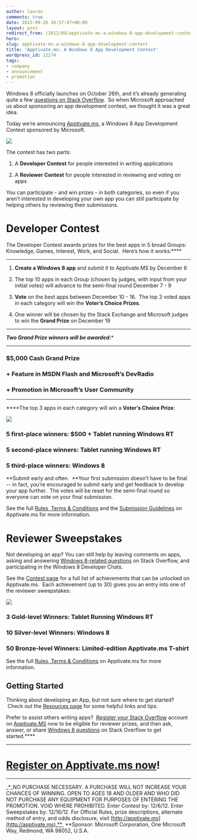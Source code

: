 ```yaml
---
author: lauren
comments: true
date: 2012-09-26 16:57:47+00:00
layout: post
redirect_from: /2012/09/apptivate-ms-a-windows-8-app-development-contest
hero: 
slug: apptivate-ms-a-windows-8-app-development-contest
title: 'Apptivate.ms: A Windows 8 App Development Contest'
wordpress_id: 12274
tags:
- company
- announcement
- promotion
---
```


Windows 8 officially launches on October 26th, and it’s already generating quite a few [questions on Stack Overflow](http://stackoverflow.com/questions/tagged/windows-8).  So when Microsoft approached us about sponsoring an app development contest, we thought it was a great idea.

Today we’re announcing [Apptivate.ms](http://apptivate.ms/), a Windows 8 App Development Contest sponsored by Microsoft.


[![](http://blog.stackoverflow.com/wp-content/uploads/apptivate-logo1.png)](http://apptivate.ms)


The contest has two parts:



	
  1. A **Developer Contest** for people interested in writing applications

	
  2. A **Reviewer Contest** for people interested in reviewing and voting on apps


You can participate - and win prizes - in both categories, so even if you aren’t interested in developing your own app you can still participate by helping others by reviewing their submissions.




# Developer Contest


The Developer Contest awards prizes for the best apps in 5 broad Groups: Knowledge, Games, Interest, Work, and Social.  Here’s how it works:****
****



	
  1. **Create a Windows 8 app** and submit it to Apptivate.MS by December 6

	
  2. The top 10 apps in each Group (chosen by judges, with input from your initial votes) will advance to the semi-final round December 7 - 9

	
  3. **Vote** on the best apps between December 10 - 16.  The top 3 voted apps in each category will win the **Voter’s Choice Prizes**.

	
  4. One winner will be chosen by the Stack Exchange and Microsoft judges to win the **Grand Prize** on December 19


****
****Two Grand Prize winners* will be awarded:****
****


### **$5,000 Cash Grand Prize**




### **+ Feature in MSDN Flash and Microsoft’s DevRadio**




### **+ Promotion in Microsoft’s User Community**


****
****The top 3 apps in each category will win a **Voter’s Choice Prize**:


[![](http://blog.stackoverflow.com/wp-content/uploads/dev-prizes2.png)](http://apptivate.ms/contest#developer-contest)





### 5 first-place winners: **$500 + Tablet running Windows RT**




### 5 second-place winners: **Tablet running Windows RT**




### 5 third-place winners: **Windows 8**


**Submit early and often.  **Your first submission doesn’t have to be final -- in fact, you’re encouraged to submit early and get feedback to develop your app further.  The votes will be reset for the semi-final round so everyone can vote on your final submission.

See the full [Rules, Terms & Conditions](http://apptivate.ms/contest#rules-terms-conditions) and the [Submission Guidelines](http://apptivate.ms/apps/guidelines) on Apptivate.ms for more information.




# 




# **Reviewer Sweepstakes**


Not developing an app? You can still help by leaving comments on apps, asking and answering [Windows 8-related questions](http://apptivate.ms/questions) on Stack Overflow, and participating in the Windows 8 Developer Chats.

See the [Contest page](http://apptivate.ms/contest#reviewer-contest) for a full list of achievements that can be unlocked on Apptivate.ms.  Each achievement (up to 30) gives you an entry into one of the reviewer sweepstakes:


[![](http://blog.stackoverflow.com/wp-content/uploads/reviewer-prizes-png2.png)](http://apptivate.ms/contest#reviewer-contest)





### 3 Gold-level Winners: **Tablet Running Windows RT**




### 10 Silver-level Winners: **Windows 8**




### 50 Bronze-level Winners: **Limited-edition Apptivate.ms T-shirt**




See the full [Rules, Terms & Conditions](http://apptivate.ms/contest#rules-terms-conditions) on Apptivate.ms for more information.





## ****Getting Started****




Thinking about developing an App, but not sure where to get started?  Check out the [Resources page](http://apptivate.ms/resources) for some helpful links and tips.


Prefer to assist others writing apps?  [Register your Stack Overflow](http://apptivate.ms/login) account on [Apptivate.MS](http://apptivate.ms/) now to be eligible for reviewer prizes, and then ask, answer, or share [Windows 8 questions](http://apptivate.ms/questions) on Stack Overflow to get started.****
****


# 




# [Register on Apptivate.ms now](http://apptivate.ms/login)!






* * *




_*_NO PURCHASE NECESSARY. A PURCHASE WILL NOT INCREASE YOUR CHANCES OF WINNING. OPEN TO AGES 18 AND OLDER AND WHO DID NOT PURCHASE ANY EQUIPMENT FOR PURPOSES OF ENTERING THE PROMOTION. VOID WHERE PROHIBITED. Enter Contest by: 12/6/12. Enter Sweepstakes by: 12/16/12. For Official Rules, prize descriptions, alternate method of entry, and odds disclosure, visit [http://apptivate.ms](http://apptivate.ms).**  **Sponsor: Microsoft Corporation, One Microsoft Way, Redmond, WA 98052, U.S.A.
